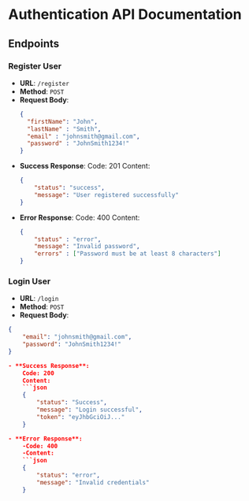 # Authentication API Documentation

## Endpoints

### Register User
- **URL**: `/register`
- **Method**: `POST`
- **Request Body**:
  ```json
  {
    "firstName": "John",
    "lastName" : "Smith",
    "email" : "johnsmith@gmail.com",
    "password" : "JohnSmith1234!"
  }
- **Success Response**:
    Code: 201
    Content:
    ```json
    {
        "status": "success",
        "message": "User registered successfully"
    }

- **Error Response**:
    Code: 400
    Content:
    ```json
    {
        "status" : "error",
        "message": "Invalid password",
        "errors" : ["Password must be at least 8 characters"]
    }

### Login User
- **URL**: `/login`
- **Method**: `POST`
- **Request Body**:
```json
{
    "email": "johnsmith@gmail.com",
    "password": "JohnSmith1234!"
}

- **Success Response**:
    Code: 200
    Content:
    ```json
    {
        "status": "Success",
        "message": "Login successful",
        "token": "eyJhbGciOiJ..."
    }

- **Error Response**:
    -Code: 400
    -Content:
    ```json
    {
        "status": "error",
        "message": "Invalid credentials"
    }

